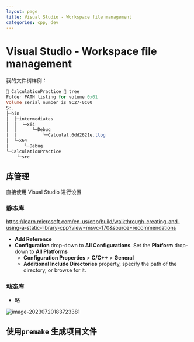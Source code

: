 ```yaml
---
layout: page
title: Visual Studio - Workspace file management
categories: cpp, dev
---
```




# Visual Studio - Workspace file management

我的文件树样例：

```powershell
 CalculationPractice  tree
Folder PATH listing for volume 0x01
Volume serial number is 9C27-0C00
S:.
├─bin
│  ├─intermediates
│  │  └─x64
│  │      └─Debug
│  │          └─Calculat.6dd2621e.tlog
│  └─x64
│      └─Debug
└─CalculationPractice
    └─src
```



## 库管理

直接使用 Visual Studio 进行设置

### 静态库

https://learn.microsoft.com/en-us/cpp/build/walkthrough-creating-and-using-a-static-library-cpp?view=msvc-170&source=recommendations

-    **Add Reference** 
-    **Configuration** drop-down to **All Configurations**. Set the **Platform** drop-down to **All Platforms**
     -   **Configuration Properties** > **C/C++** > **General**
     -   **Additional Include Directories** property, specify the path of the directory, or browse for it.

### 动态库

-   略

![image-20230720183723381](https://s2.loli.net/2023/07/20/QDpAmWYI3CG7twe.png)







## 使用`premake` 生成项目文件